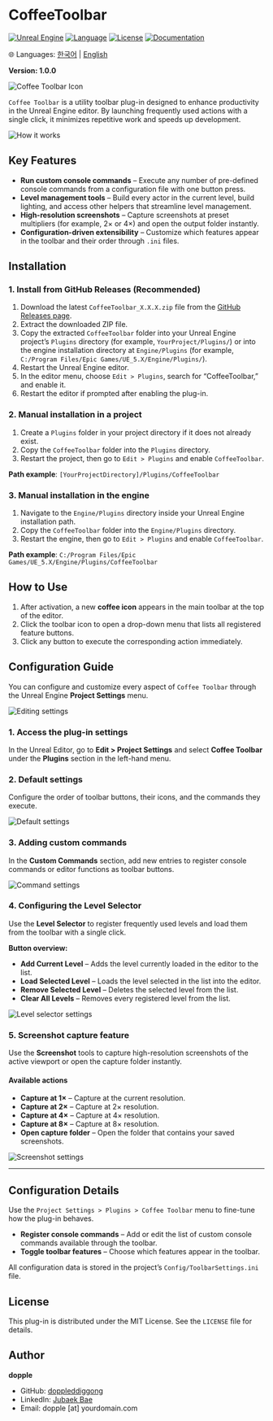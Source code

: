 # CoffeeToolbar

[![Unreal Engine](https://img.shields.io/badge/Unreal%20Engine-5.6.0-blue.svg)](https://www.unrealengine.com/)
[![Language](https://img.shields.io/badge/C%2B%2B-20-blue.svg)](https://isocpp.org/)
[![License](https://img.shields.io/badge/License-MIT-green.svg)](LICENSE)
[![Documentation](https://img.shields.io/badge/Docs-GitHub%20Pages-lightgrey.svg)](https://doppleddiggong.github.io/CoffeeToolbar/)

🌐 Languages: [한국어](README.ko.md) | [English](README.en.md)

**Version: 1.0.0**

![Coffee Toolbar Icon](https://github.com/doppleddiggong/CoffeeToolbar/blob/main/Documents/Reference/icon_coffee_cover_type3.png)

`Coffee Toolbar` is a utility toolbar plug-in designed to enhance productivity in the Unreal Engine editor. By launching frequently used actions with a single click, it minimizes repetitive work and speeds up development.

![How it works](https://github.com/doppleddiggong/CoffeeToolbar/blob/main/Documents/Reference/use_guide.png?raw=true)

## Key Features

* **Run custom console commands** – Execute any number of pre-defined console commands from a configuration file with one button press.
* **Level management tools** – Build every actor in the current level, build lighting, and access other helpers that streamline level management.
* **High-resolution screenshots** – Capture screenshots at preset multipliers (for example, 2× or 4×) and open the output folder instantly.
* **Configuration-driven extensibility** – Customize which features appear in the toolbar and their order through `.ini` files.

## Installation

### 1. Install from GitHub Releases (Recommended)

1. Download the latest `CoffeeToolbar_X.X.X.zip` file from the [GitHub Releases page](https://github.com/doppleddiggong/CoffeeToolbar/releases).
2. Extract the downloaded ZIP file.
3. Copy the extracted `CoffeeToolbar` folder into your Unreal Engine project’s `Plugins` directory (for example, `YourProject/Plugins/`) or into the engine installation directory at `Engine/Plugins` (for example, `C:/Program Files/Epic Games/UE_5.X/Engine/Plugins/`).
4. Restart the Unreal Engine editor.
5. In the editor menu, choose `Edit > Plugins`, search for “CoffeeToolbar,” and enable it.
6. Restart the editor if prompted after enabling the plug-in.

### 2. Manual installation in a project

1. Create a `Plugins` folder in your project directory if it does not already exist.
2. Copy the `CoffeeToolbar` folder into the `Plugins` directory.
3. Restart the project, then go to `Edit > Plugins` and enable `CoffeeToolbar`.

**Path example**: `[YourProjectDirectory]/Plugins/CoffeeToolbar`

### 3. Manual installation in the engine

1. Navigate to the `Engine/Plugins` directory inside your Unreal Engine installation path.
2. Copy the `CoffeeToolbar` folder into the `Engine/Plugins` directory.
3. Restart the engine, then go to `Edit > Plugins` and enable `CoffeeToolbar`.

**Path example**: `C:/Program Files/Epic Games/UE_5.X/Engine/Plugins/CoffeeToolbar`

## How to Use

1. After activation, a new **coffee icon** appears in the main toolbar at the top of the editor.
2. Click the toolbar icon to open a drop-down menu that lists all registered feature buttons.
3. Click any button to execute the corresponding action immediately.

## Configuration Guide

You can configure and customize every aspect of `Coffee Toolbar` through the Unreal Engine **Project Settings** menu.

![Editing settings](https://github.com/doppleddiggong/CoffeeToolbar/blob/main/Documents/Reference/modify_guide.png?raw=true)

### 1. Access the plug-in settings

In the Unreal Editor, go to **Edit > Project Settings** and select **Coffee Toolbar** under the **Plugins** section in the left-hand menu.

### 2. Default settings

Configure the order of toolbar buttons, their icons, and the commands they execute.

![Default settings](https://github.com/doppleddiggong/CoffeeToolbar/blob/main/Documents/Reference/guide_defaultSetting.png?raw=true)

### 3. Adding custom commands

In the **Custom Commands** section, add new entries to register console commands or editor functions as toolbar buttons.

![Command settings](https://github.com/doppleddiggong/CoffeeToolbar/blob/main/Documents/Reference/guide_command.png?raw=true)

### 4. Configuring the Level Selector

Use the **Level Selector** to register frequently used levels and load them from the toolbar with a single click.

**Button overview:**

* **Add Current Level** – Adds the level currently loaded in the editor to the list.
* **Load Selected Level** – Loads the level selected in the list into the editor.
* **Remove Selected Level** – Deletes the selected level from the list.
* **Clear All Levels** – Removes every registered level from the list.

![Level selector settings](https://github.com/doppleddiggong/CoffeeToolbar/blob/main/Documents/Reference/guide_levelselector.png?raw=true)

### 5. Screenshot capture feature

Use the **Screenshot** tools to capture high-resolution screenshots of the active viewport or open the capture folder instantly.

#### Available actions
- **Capture at 1×** – Capture at the current resolution.
- **Capture at 2×** – Capture at 2× resolution.
- **Capture at 4×** – Capture at 4× resolution.
- **Capture at 8×** – Capture at 8× resolution.
- **Open capture folder** – Open the folder that contains your saved screenshots.

![Screenshot settings](https://github.com/doppleddiggong/CoffeeToolbar/blob/main/Documents/Reference/guide_screenshot.png?raw=true)

---

## Configuration Details

Use the `Project Settings > Plugins > Coffee Toolbar` menu to fine-tune how the plug-in behaves.

* **Register console commands** – Add or edit the list of custom console commands available through the toolbar.
* **Toggle toolbar features** – Choose which features appear in the toolbar.

All configuration data is stored in the project’s `Config/ToolbarSettings.ini` file.

## License

This plug-in is distributed under the MIT License. See the `LICENSE` file for details.

## Author

**dopple**

- GitHub: [doppleddiggong](https://github.com/doppleddiggong)
- LinkedIn: [Jubaek Bae](https://www.linkedin.com/in/주백-배-4a814527b/)
- Email: dopple [at] yourdomain.com
